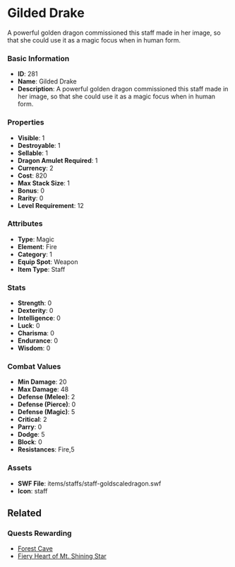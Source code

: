 # Gilded Drake

A powerful golden dragon commissioned this staff made in her image, so that she could use it as a magic focus when in human form.

### Basic Information

- **ID**: 281
- **Name**: Gilded Drake
- **Description**: A powerful golden dragon commissioned this staff made in her image, so that she could use it as a magic focus when in human form.

### Properties

- **Visible**: 1
- **Destroyable**: 1
- **Sellable**: 1
- **Dragon Amulet Required**: 1
- **Currency**: 2
- **Cost**: 820
- **Max Stack Size**: 1
- **Bonus**: 0
- **Rarity**: 0
- **Level Requirement**: 12

### Attributes

- **Type**: Magic
- **Element**: Fire
- **Category**: 1
- **Equip Spot**: Weapon
- **Item Type**: Staff

### Stats

- **Strength**: 0
- **Dexterity**: 0
- **Intelligence**: 0
- **Luck**: 0
- **Charisma**: 0
- **Endurance**: 0
- **Wisdom**: 0

### Combat Values

- **Min Damage**: 20
- **Max Damage**: 48
- **Defense (Melee)**: 2
- **Defense (Pierce)**: 0
- **Defense (Magic)**: 5
- **Critical**: 2
- **Parry**: 0
- **Dodge**: 5
- **Block**: 0
- **Resistances**: Fire,5

### Assets

- **SWF File**: items/staffs/staff-goldscaledragon.swf
- **Icon**: staff

## Related

### Quests Rewarding

- [Forest Cave](../quests/19-forest-cave.md)
- [Fiery Heart of Mt. Shining Star](../quests/23-fiery-heart-of-mt-shining-star.md)

